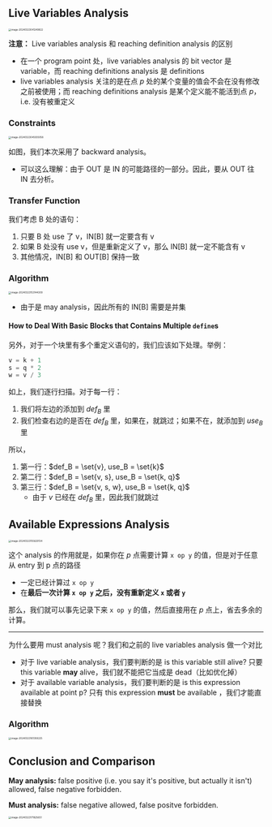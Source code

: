 ## Live Variables Analysis

<img src="https://cdn.jsdelivr.net/gh/mtdickens/mtd-images/img/202403230412017.png" alt="image-20240323041249822" style="zoom:33%;" />

**注意：** Live variables analysis 和 reaching definition analysis 的区别

- 在一个 program point 处，live variables analysis 的 bit vector 是 variable，而 reaching definitions analysis 是 definitions
- live variables analysis 关注的是在点 $p$ 处的某个变量的值会不会在没有修改之前被使用；而 reaching definitions analysis 是某个定义能不能活到点 $p$，i.e. 没有被重定义

### Constraints

<img src="https://cdn.jsdelivr.net/gh/mtdickens/mtd-images/img/202403230459469.png" alt="image-20240323045935058" style="zoom: 33%;" />

如图，我们本次采用了 backward analysis。

- 可以这么理解：由于 OUT 是 IN 的可能路径的一部分。因此，要从 OUT 往 IN 去分析。

### Transfer Function

 我们考虑 B 处的语句：

1. 只要 B 处 use 了 v，IN[B] 就一定要含有 v
2. 如果 B 处没有 use v，但是重新定义了 v，那么 IN[B] 就一定不能含有 v
3. 其他情况，IN[B] 和 OUT[B] 保持一致

### Algorithm

<img src="https://cdn.jsdelivr.net/gh/mtdickens/mtd-images/img/202403231531432.png" alt="image-20240323153144309" style="zoom: 33%;" />

- 由于是 may analysis，因此所有的 IN[B] 需要是并集

#### How to Deal With Basic Blocks that Contains Multiple `define`s

另外，对于一个块里有多个重定义语句的，我们应该如下处理。举例：

```python
v = k + 1
s = q * 2
w = v / 3
```

如上，我们逐行扫描。对于每一行：

1. 我们将左边的添加到 $def_B$ 里
2. 我们检查右边的是否在 $def_B$ 里，如果在，就跳过；如果不在，就添加到 $use_B$ 里

所以，

1. 第一行：$def_B = \set{v}, use_B = \set{k}$
2. 第二行：$def_B = \set{v, s}, use_B = \set{k, q}$
3. 第三行：$def_B = \set{v, s, w}, use_B = \set{k, q}$
    - 由于 $v$ 已经在 $def_B$ 里，因此我们就跳过



## Available Expressions Analysis

<img src="https://cdn.jsdelivr.net/gh/mtdickens/mtd-images/img/202403231556401.png" alt="image-20240323155629134" style="zoom:33%;" />

这个 analysis 的作用就是，如果你在 $p$ 点需要计算 `x op y` 的值，但是对于任意从 entry 到 p 点的路径

- 一定已经计算过 `x op y`
- 在**最后一次计算 `x op y` 之后，没有重新定义 `x` 或者 `y`**

那么，我们就可以事先记录下来 `x op y` 的值，然后直接用在 $p$ 点上，省去多余的计算。

---

为什么要用 must analysis 呢？我们和之前的 live variables analysis 做一个对比

- 对于 live variable analysis，我们要判断的是 is this variable still alive? 只要 this variable **may** alive，我们就不能把它当成是 dead（比如优化掉）
- 对于 available variable analysis，我们要判断的是 is this expression available at point p? 只有 this expression **must** be available ，我们才能直接替换

### Algorithm

<img src="https://cdn.jsdelivr.net/gh/mtdickens/mtd-images/img/202403231614215.png" alt="image-20240323161359225" style="zoom:33%;" />

## Conclusion and Comparison

**May analysis:** false positive (i.e. you say it's positive, but actually it isn't) allowed, false negative forbidden.

**Must analysis:** false negative allowed, false positve forbidden.

<img src="https://cdn.jsdelivr.net/gh/mtdickens/mtd-images/img/202403231718472.png" alt="image-20240323171825651" style="zoom: 33%;" />
